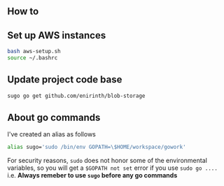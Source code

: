 How to
--

## Set up AWS instances
```sh
bash aws-setup.sh
source ~/.bashrc
```
## Update project code base
```sh
sugo go get github.com/enirinth/blob-storage
```
## About go commands
I've created an alias as follows
```sh
alias sugo='sudo /bin/env GOPATH=\$HOME/workspace/gowork'
```
For security reasons, `sudo` does not honor some of the environmental variables, so you will get a `$GOPATH not set` error if you use `sudo go ....`    
i.e. **Always remeber to use `sugo` before any go commands**

